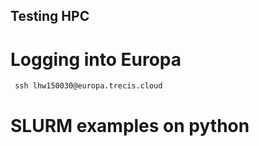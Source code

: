 ## Testing HPC

# Logging into Europa 

``` ssh lhw150030@europa.trecis.cloud```

# SLURM examples on python 

